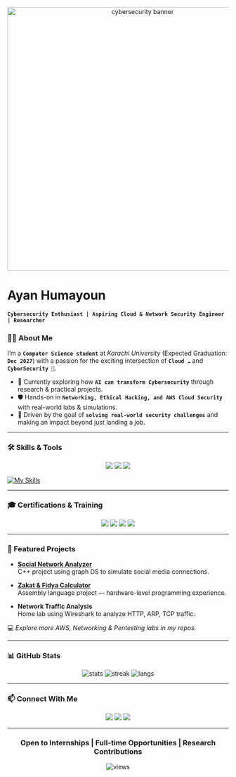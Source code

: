 <!-- Profile README for Ayan Humayoun -->

<!-- Banner (Optional) -->
<p align="center">
  <img src="https://media.giphy.com/media/eCqFYAVjjDksg/giphy.gif" width="600" alt="cybersecurity banner">
</p>

#  Ayan Humayoun

**`Cybersecurity Enthusiast | Aspiring Cloud & Network Security Engineer | Researcher`**


### 👨‍💻 About Me
I’m a **`Computer Science student`** at *Karachi University* (Expected Graduation: **`Dec 2027`**) with a passion for the exciting intersection of **`Cloud ☁️`** and **`CyberSecurity 🔐`**.  
- 🔎 Currently exploring how **`AI can transform Cybersecurity`** through research & practical projects.  
- 🛡️ Hands-on in **`Networking, Ethical Hacking, and AWS Cloud Security`** with real-world labs & simulations.  
- 🎯 Driven by the goal of **`solving real-world security challenges`** and making an impact beyond just landing a job.  

---


### 🛠️ Skills & Tools
<p align="center">
  <img src="https://img.shields.io/badge/Networking-Cisco%2C%20TCP%2FIP%2C%20OSI-blue?style=for-the-badge&logo=cisco" />
  <img src="https://img.shields.io/badge/Pentesting-BurpSuite%2C%20Nmap%2C%20Wireshark%2C%20Kali-green?style=for-the-badge&logo=kalilinux" />
  <img src="https://img.shields.io/badge/Cloud-AWS%20(S3%2C%20EC2%2C%20Lambda)-orange?style=for-the-badge&logo=amazonaws" />
</p>

  [![My Skills](https://skillicons.dev/icons?i=js,html,css,git,kali,aws,bash,cpp,java,py,linux,dynamodb)](https://skillicons.dev)

  
---



### 🎓 Certifications & Training
<p align="center">
  <img src="https://img.shields.io/badge/Microsoft-Student%20SOC%20Training-0078D4?style=for-the-badge&logo=microsoft&logoColor=white" />
  <img src="https://img.shields.io/badge/Cisco-Networking%20Basics%20%7C%20Intro%20to%20Cybersecurity-1BA0D7?style=for-the-badge&logo=cisco&logoColor=white" />
  <img src="https://img.shields.io/badge/Datacamp-Cloud%20Computing%20%7C%20AWS%20Services-03EF62?style=for-the-badge&logo=datacamp&logoColor=white" />
  <img src="https://img.shields.io/badge/OPSWAT-CIP%20(Introduction)-0C2340?style=for-the-badge&logo=opswat&logoColor=white" />
</p>


---

### 📌 Featured Projects
- **[Social Network Analyzer](https://github.com/Ayan-Humayoun/Social-Network-Analyzer)**  
  C++ project using graph DS to simulate social media connections.  

- **[Zakat & Fidya Calculator](https://github.com/hasanm2004/ASSEMBLYLANGUAGEGROUPPROJECT)**  
  Assembly language project — hardware-level programming experience.  

- **Network Traffic Analysis**  
  Home lab using Wireshark to analyze HTTP, ARP, TCP traffic.  

💻 *Explore more AWS, Networking & Pentesting labs in my repos.*

---

### 📊 GitHub Stats
<p align="center">
  <img src="https://github-readme-stats.vercel.app/api?username=Ayan-Humayoun&show_icons=true&theme=tokyonight" alt="stats" />
  <img src="https://github-readme-streak-stats.herokuapp.com/?user=Ayan-Humayoun&theme=tokyonight" alt="streak" />
  <img src="https://github-readme-stats.vercel.app/api/top-langs/?username=Ayan-Humayoun&layout=compact&theme=tokyonight" alt="langs" />
</p>

---

### 📫 Connect With Me
<p align="center">
  <a href="https://www.linkedin.com/in/ayanhumayoun"><img src="https://img.shields.io/badge/LinkedIn-0077B5?style=for-the-badge&logo=linkedin&logoColor=white"/></a>
  <a href="mailto:ayan-x07-portfolio.netlify.app"><img src="https://img.shields.io/badge/Email-D14836?style=for-the-badge&logo=gmail&logoColor=white"/></a>
  <a href="https://ayan-x07-portfolio.netlify.app/"><img src="https://img.shields.io/badge/Portfolio-000000?style=for-the-badge&logo=vercel&logoColor=white"/></a>
</p>


---

<h3 align="center"> Open to Internships | Full-time Opportunities | Research Contributions</h3>

<p align="center"> 
  <img src="https://komarev.com/ghpvc/?username=Ayan-Humayoun&label=Profile%20Views&color=brightgreen&style=flat" alt="views" />
</p>
